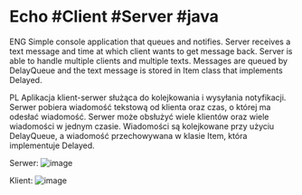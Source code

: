 # Echo #Client #Server #java

ENG
Simple console application that queues and notifies. Server receives a text message and time at which client wants to get message back. Server is able to handle multiple clients and multiple texts. Messages are queued by DelayQueue and the text message is stored in Item class that implements Delayed.

PL
Aplikacja klient-serwer służąca do kolejkowania i wysyłania notyfikacji. Serwer pobiera wiadomość tekstową od klienta oraz czas, o której ma odesłać wiadomość. Serwer może obsłużyć wiele klientów oraz wiele wiadomości w jednym czasie. Wiadomości są kolejkowane przy użyciu DelayQueue, a wiadomość przechowywana w klasie Item, która implementuje Delayed. 

Serwer:
![image](https://user-images.githubusercontent.com/84285452/118475643-c8b92700-b70c-11eb-854c-e8b78cc7a1ac.png)

Klient:
![image](https://user-images.githubusercontent.com/84285452/118475601-bf2fbf00-b70c-11eb-934f-d99cbe3fcd5b.png)
